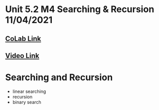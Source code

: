 # Unit 5.2 M4 Searching & Recursion 11/04/2021

## [CoLab Link](https://colab.research.google.com/drive/1SWD5isKlMoQvabdSmLWxhZlhWFJjelD7?usp=sharing) 
## [Video Link]()

# Searching and Recursion
- linear searching
- recursion
- binary search
